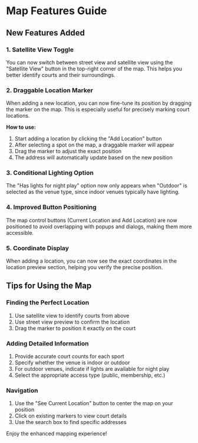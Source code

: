 # Map Features Guide

## New Features Added

### 1. Satellite View Toggle
You can now switch between street view and satellite view using the "Satellite View" button in the top-right corner of the map. This helps you better identify courts and their surroundings.

### 2. Draggable Location Marker
When adding a new location, you can now fine-tune its position by dragging the marker on the map. This is especially useful for precisely marking court locations.

**How to use:**
1. Start adding a location by clicking the "Add Location" button
2. After selecting a spot on the map, a draggable marker will appear
3. Drag the marker to adjust the exact position
4. The address will automatically update based on the new position

### 3. Conditional Lighting Option
The "Has lights for night play" option now only appears when "Outdoor" is selected as the venue type, since indoor venues typically have lighting.

### 4. Improved Button Positioning
The map control buttons (Current Location and Add Location) are now positioned to avoid overlapping with popups and dialogs, making them more accessible.

### 5. Coordinate Display
When adding a location, you can now see the exact coordinates in the location preview section, helping you verify the precise position.

## Tips for Using the Map

### Finding the Perfect Location
1. Use satellite view to identify courts from above
2. Use street view preview to confirm the location
3. Drag the marker to position it exactly on the court

### Adding Detailed Information
1. Provide accurate court counts for each sport
2. Specify whether the venue is indoor or outdoor
3. For outdoor venues, indicate if lights are available for night play
4. Select the appropriate access type (public, membership, etc.)

### Navigation
1. Use the "See Current Location" button to center the map on your position
2. Click on existing markers to view court details
3. Use the search box to find specific addresses

Enjoy the enhanced mapping experience! 